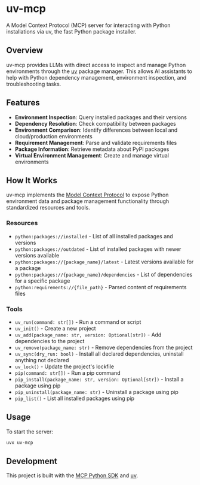 # uv-mcp

A Model Context Protocol (MCP) server for interacting with Python installations via uv, the fast Python package installer.

## Overview

uv-mcp provides LLMs with direct access to inspect and manage Python environments through the [uv](https://github.com/astral-sh/uv) package manager. This allows AI assistants to help with Python dependency management, environment inspection, and troubleshooting tasks.

## Features

- **Environment Inspection**: Query installed packages and their versions
- **Dependency Resolution**: Check compatibility between packages
- **Environment Comparison**: Identify differences between local and cloud/production environments
- **Requirement Management**: Parse and validate requirements files
- **Package Information**: Retrieve metadata about PyPI packages
- **Virtual Environment Management**: Create and manage virtual environments

## How It Works

uv-mcp implements the [Model Context Protocol](https://modelcontextprotocol.io) to expose Python environment data and package management functionality through standardized resources and tools.

### Resources

- `python:packages://installed` - List of all installed packages and versions
- `python:packages://outdated` - List of installed packages with newer versions available
- `python:packages://{package_name}/latest` - Latest versions available for a package
- `python:packages://{package_name}/dependencies` - List of dependencies for a specific package
- `python:requirements://{file_path}` - Parsed content of requirements files

### Tools

- `uv_run(command: str[])` - Run a command or script
- `uv_init()` - Create a new project
- `uv_add(package_name: str, version: Optional[str])` - Add dependencies to the project
- `uv_remove(package_name: str)` - Remove dependencies from the project
- `uv_sync(dry_run: bool)` - Install all declared dependencies, uninstall anything not declared
- `uv_lock()` - Update the project's lockfile
- `pip(command: str[])` - Run a pip command
- `pip_install(package_name: str, version: Optional[str])` - Install a package using pip
- `pip_uninstall(package_name: str)` - Uninstall a package using pip
- `pip_list()` - List all installed packages using pip

## Usage

To start the server:

```bash
uvx uv-mcp
```

## Development

This project is built with the [MCP Python SDK](https://github.com/modelcontextprotocol/python-sdk) and [uv](https://github.com/astral-sh/uv). 